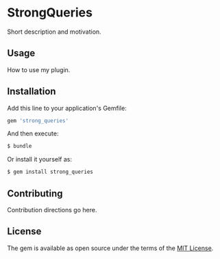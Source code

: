 # StrongQueries
Short description and motivation.

## Usage
How to use my plugin.

## Installation
Add this line to your application's Gemfile:

```ruby
gem 'strong_queries'
```

And then execute:
```bash
$ bundle
```

Or install it yourself as:
```bash
$ gem install strong_queries
```

## Contributing
Contribution directions go here.

## License
The gem is available as open source under the terms of the [MIT License](http://opensource.org/licenses/MIT).

